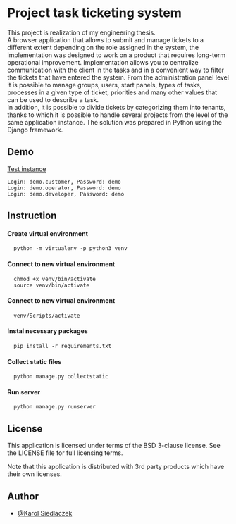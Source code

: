# Project task ticketing system

This project is realization of my engineering thesis.</br> 
A browser application that allows to submit and manage tickets to a different 
extent depending on the role assigned in the system, the implementation 
was designed to work on a product that requires long-term operational improvement.
Implementation allows you to centralize communication with the client in the tasks 
and in a convenient way to filter the tickets that have entered the system. 
From the administration panel level it is possible to manage groups, users, 
start panels, types of tasks, processes in a given type of ticket, 
priorities and many other values that can be used to describe a task.</br>
In addition, it is possible to divide tickets by categorizing them into tenants, 
thanks to which it is possible to handle several projects from the level of the same 
application instance. The solution was prepared in Python using the Django framework.

## Demo 
[Test instance](service-desk.siedlaczek.org.pl)
```
Login: demo.customer, Password: demo
Login: demo.operator, Password: demo
Login: demo.developer, Password: demo
```

## Instruction

#### Create virtual environment
```
  python -m virtualenv -p python3 venv
```

#### Connect to new virtual environment
```
  chmod +x venv/bin/activate
  source venv/bin/activate
```

#### Connect to new virtual environment
```
  venv/Scripts/activate
```

#### Instal necessary packages
```
  pip install -r requirements.txt
```

#### Collect static files
```
  python manage.py collectstatic
```

#### Run server
```
  python manage.py runserver
```

## License

This application is licensed under terms of the BSD 3-clause license. See the LICENSE file for full licensing terms.

Note that this application is distributed with 3rd party products which have their own licenses.

## Author

- [@Karol Siedlaczek](https://github.com/Haswell33)
